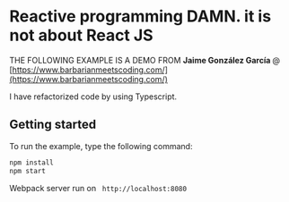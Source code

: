 # Reactive programming DAMN. it is not about React JS

THE FOLLOWING EXAMPLE IS A DEMO FROM <strong>Jaime González García </strong> @ [https://www.barbarianmeetscoding.com/](https://www.barbarianmeetscoding.com/)

I have refactorized code by using Typescript.

## Getting started

To run the example, type the following command:

```javascript
npm install 
npm start
```

Webpack server run on <code> http://localhost:8080 </code>